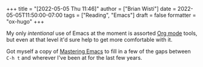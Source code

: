 +++
title = "[2022-05-05 Thu 11:46]"
author = ["Brian Wisti"]
date = 2022-05-05T11:50:00-07:00
tags = ["Reading", "Emacs"]
draft = false
formatter = "ox-hugo"
+++

My only _intentional_ use of Emacs at the moment is assorted [Org mode](https://orgmode.org) tools, but even at that level it'd sure help to get more comfortable with it.

Got myself a copy of [Mastering Emacs](https://masteringemacs.org) to fill in a few of the gaps between `C-h t` and wherever I've been at for the last few years.